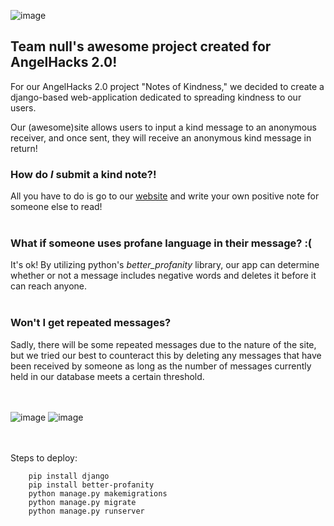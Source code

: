 ![image](https://user-images.githubusercontent.com/61810022/109414638-82f48a00-7979-11eb-894a-02dd866f98e0.png)

## Team null's awesome project created for AngelHacks 2.0! 

For our AngelHacks 2.0 project "Notes of Kindness," we decided to create a django-based web-application dedicated to spreading kindness to our users.

Our (awesome)site allows users to input a kind message to an anonymous receiver, and once sent, they will receive an anonymous kind message in return!

### How do _I_ submit a kind note?!

All you have to do is go to our [website](http://notesofkindness.hmorin.com) and write your own positive note for someone else to read! <br/><br/>

### What if someone uses profane language in their message? :(

It's ok! By utilizing python's _better_profanity_ library, our app can determine whether or not a message includes negative words and deletes it before it can reach anyone. <br/><br/>


### Won't I get repeated messages? 

Sadly, there will be some repeated messages due to the nature of the site, but we tried our best to counteract this by deleting any messages that have been received by someone as long as the number of messages currently held in our database meets a certain threshold.
<br/><br/><br/>

![image](https://user-images.githubusercontent.com/61810022/109416725-a3c2dc80-7985-11eb-9019-321ce24258b0.png)
![image](https://user-images.githubusercontent.com/61810022/109416828-22b81500-7986-11eb-9d1b-5aa35f6abf53.png)


<br/><br/>Steps to deploy:
```
    pip install django
    pip install better-profanity
    python manage.py makemigrations
    python manage.py migrate
    python manage.py runserver
```
